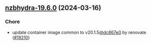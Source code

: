 

## [nzbhydra-19.6.0](https://github.com/truecharts/charts/compare/nzbhydra-19.5.2...nzbhydra-19.6.0) (2024-03-16)

### Chore



- update container image common to v20.1.5[@dc867e0](https://github.com/dc867e0) by renovate ([#19210](https://github.com/truecharts/charts/issues/19210))